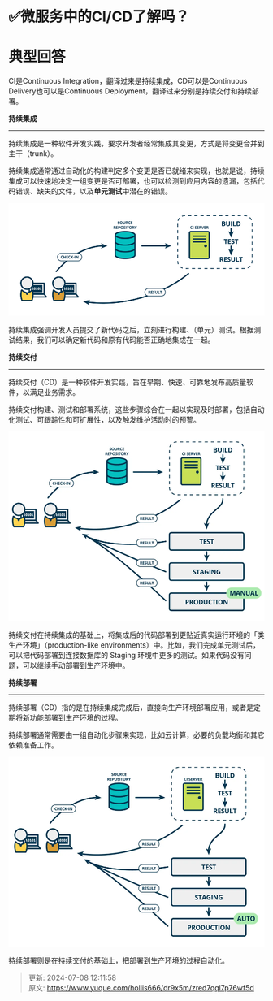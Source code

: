 # ✅微服务中的CI/CD了解吗？

# 典型回答


CI是Continuous Integration，翻译过来是持续集成，CD可以是Continuous Delivery也可以是<font style="color:rgb(18, 18, 18);">Continuous Deployment</font>，翻译过来分别是持续交付和持续部署。



**持续集成**

****

持续集成是一种软件开发实践，要求开发者经常集成其变更，方式是将变更合并到主干（trunk）。



持续集成通常通过自动化的构建判定多个变更是否已就绪来实现，也就是说，持续集成可以快速地决定一组变更是否可部署，也可以检测到应用内容的遗漏，包括代码错误、缺失的文件，以及**单元测试**中潜在的错误。

![1672143640903-3ff2980a-f974-4c37-9a4b-1779943f11f2.png](./img/eNAqOebJxTjVEiYi/1672143640903-3ff2980a-f974-4c37-9a4b-1779943f11f2-091646.png)



持续集成强调开发人员提交了新代码之后，立刻进行构建、（单元）测试。根据测试结果，我们可以确定新代码和原有代码能否正确地集成在一起。



**持续交付**

****

持续交付（CD）是一种软件开发实践，旨在早期、快速、可靠地发布高质量软件，以满足业务需求。



持续交付构建、测试和部署系统，这些步骤综合在一起以实现及时部署，包括自动化测试、可跟踪性和可扩展性，以及触发维护活动时的预警。

![1672143658049-8c7aee98-483a-4231-94a0-48f4179f8037.webp](./img/eNAqOebJxTjVEiYi/1672143658049-8c7aee98-483a-4231-94a0-48f4179f8037-917194.webp)

持续交付在持续集成的基础上，将集成后的代码部署到更贴近真实运行环境的「类生产环境」（production-like environments）中。比如，我们完成单元测试后，可以把代码部署到连接数据库的 Staging 环境中更多的测试。如果代码没有问题，可以继续手动部署到生产环境中。



**持续部署**

****

持续部署（CD）指的是在持续集成完成后，直接向生产环境部署应用，或者是定期将新功能部署到生产环境的过程。



持续部署通常需要由一组自动化步骤来实现，比如云计算，必要的负载均衡和其它依赖准备工作。

![1672143798223-85bf0433-15c1-4561-90b4-6c4623768a8a.webp](./img/eNAqOebJxTjVEiYi/1672143798223-85bf0433-15c1-4561-90b4-6c4623768a8a-698962.webp)

持续部署则是在持续交付的基础上，把部署到生产环境的过程自动化。





> 更新: 2024-07-08 12:11:58  
> 原文: <https://www.yuque.com/hollis666/dr9x5m/zred7qql7p76wf5d>